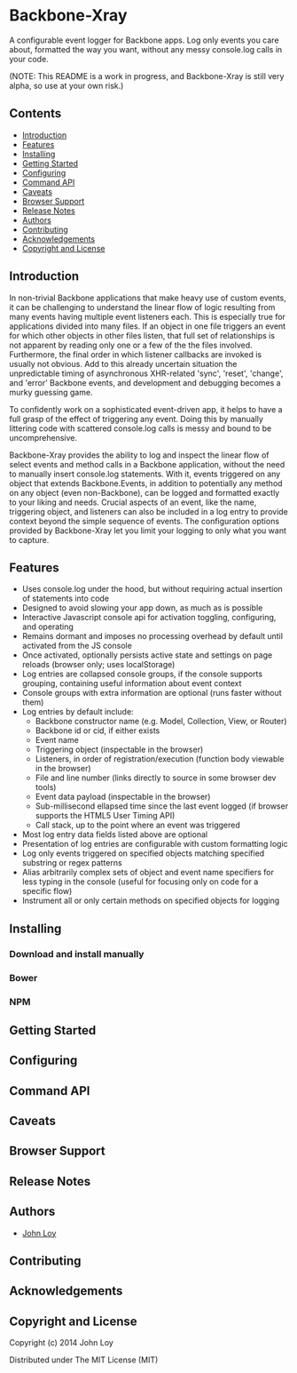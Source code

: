 Backbone-Xray
=============

A configurable event logger for Backbone apps. Log only events you care about, formatted the way you want, without any messy console.log calls in your code.

(NOTE: This README is a work in progress, and Backbone-Xray is still very alpha, so use at your own risk.)

Contents
-------
- [Introduction](#introduction)
- [Features](#features)
- [Installing](#installing)
- [Getting Started](#getting-started)
- [Configuring](#configuring)
- [Command API](#command-api)
- [Caveats](#caveats)
- [Browser Support](#browser-support)
- [Release Notes](#release-notes)
- [Authors](#authors)
- [Contributing](#contributing)
- [Acknowledgements](#acknowledgements)
- [Copyright and License](#copyright-and-license)

Introduction
------------

In non-trivial Backbone applications that make heavy use of custom events, it can be challenging to understand the linear flow of logic resulting from many events having multiple event listeners each. This is especially true for applications divided into many files. If an object in one file triggers an event for which other objects in other files listen, that full set of relationships is not apparent by reading only one or a few of the the files involved. Furthermore, the final order in which listener callbacks are invoked is usually not obvious. Add to this already uncertain situation the unpredictable timing of asynchronous XHR-related 'sync', 'reset', 'change', and 'error' Backbone events, and development and debugging becomes a murky guessing game.

To confidently work on a sophisticated event-driven app, it helps to have a full grasp of the effect of triggering any event. Doing this by manually littering code with scattered console.log calls is messy and bound to be uncomprehensive.

Backbone-Xray provides the ability to log and inspect the linear flow of select events and method calls in a Backbone application, without the need to manually insert console.log statements. With it, events triggered on any object that extends Backbone.Events, in addition to potentially any method on any object (even non-Backbone), can be logged and formatted exactly to your liking and needs. Crucial aspects of an event, like the name, triggering object, and listeners can also be included in a log entry to provide context beyond the simple sequence of events. The configuration options provided by Backbone-Xray let you limit your logging to only what you want to capture.

Features
------------

* Uses console.log under the hood, but without requiring actual insertion of statements into code
* Designed to avoid slowing your app down, as much as is possible
* Interactive Javascript console api for activation toggling, configuring, and operating
* Remains dormant and imposes no processing overhead by default until activated from the JS console
* Once activated, optionally persists active state and settings on page reloads (browser only; uses localStorage)
* Log entries are collapsed console groups, if the console supports grouping, containing useful information about event context
* Console groups with extra information are optional (runs faster without them)
* Log entries by default include: 
  * Backbone constructor name (e.g. Model, Collection, View, or Router)
  * Backbone id or cid, if either exists
  * Event name
  * Triggering object (inspectable in the browser)
  * Listeners, in order of registration/execution (function body viewable in the browser)
  * File and line number (links directly to source in some browser dev tools)
  * Event data payload (inspectable in the browser)
  * Sub-millisecond ellapsed time since the last event logged (if browser supports the HTML5 User Timing API)
  * Call stack, up to the point where an event was triggered
* Most log entry data fields listed above are optional
* Presentation of log entries are configurable with custom formatting logic
* Log only events triggered on specified objects matching specified substring or regex patterns
* Alias arbitrarily complex sets of object and event name specifiers for less typing in the console (useful for focusing only on code for a specific flow)
* Instrument all or only certain methods on specified objects for logging

Installing
----------

### Download and install manually

### Bower

### NPM

Getting Started
---------------

Configuring
-----------

Command API
-----------

Caveats
---------------

Browser Support
---------------

Release Notes
-------------

Authors
-------------

* [John Loy](https://github.com/johnloy/)

Contributing
-----------

Acknowledgements
----------------

Copyright and License
---------------------
Copyright (c) 2014 John Loy

Distributed under The MIT License (MIT)

